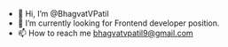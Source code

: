 - 👋 Hi, I’m @BhagvatVPatil
- 👀 I’m currently looking for Frontend developer position.
- 📫 How to reach me bhagvatvpatil9@gmail.com


<!---
BhagvatVPatil/BhagvatVPatil is a ✨ special ✨ repository because its `README.md` (this file) appears on your GitHub profile.
You can click the Preview link to take a look at your changes.
--->
